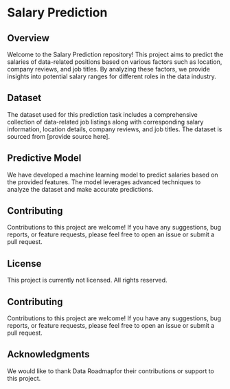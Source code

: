 # Salary Prediction
## Overview
Welcome to the Salary Prediction repository! This project aims to predict the salaries of data-related positions based on various factors such as location, company reviews, and job titles. By analyzing these factors, we provide insights into potential salary ranges for different roles in the data industry.

## Dataset
The dataset used for this prediction task includes a comprehensive collection of data-related job listings along with corresponding salary information, location details, company reviews, and job titles. The dataset is sourced from [provide source here].

## Predictive Model
We have developed a machine learning model to predict salaries based on the provided features. The model leverages advanced techniques to analyze the dataset and make accurate predictions.

## Contributing
Contributions to this project are welcome! If you have any suggestions, bug reports, or feature requests, please feel free to open an issue or submit a pull request.

## License
This project is currently not licensed. All rights reserved.

## Contributing
Contributions to this project are welcome! If you have any suggestions, bug reports, or feature requests, please feel free to open an issue or submit a pull request.

## Acknowledgments
We would like to thank Data Roadmapfor their contributions or support to this project.
